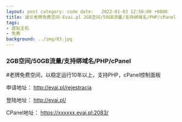 ```yaml
---
layout: post category: code date:   2022-01-03 12:50:00 +0800
title: 波兰老牌免费空间-Evai.pl 2GB空间/50GB流量/支持绑域名/PHP/cPanel
tags:
- 虚拟主机
- 免费
background: ../img/03.jpg
---
```


### 2GB空间/50GB流量/支持绑域名/PHP/cPanel

#老牌免费空间，以稳定运行10年以上，支持PHP，cPanel控制面板

申请地址：
http://evai.pl/rejestracja

登陆地址：
http://evai.pl/

CPanel地址：
https://xxxxxx.evai.pl:2083/
